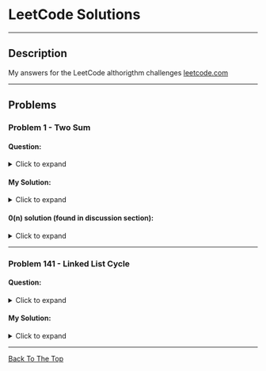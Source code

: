 # LeetCode Solutions

---

## Description

My answers for the LeetCode althorigthm challenges [leetcode.com](https://leetcode.com/)

---

## Problems

### Problem 1 - Two Sum

#### Question: </br>

<details>
  <summary>Click to expand</summary>
<br/>

> Given an array of integers nums and an integer target, return indices of the two numbers such that they add up to target.</br></br>You may assume that each input would have exactly one solution, and you may not use the same element twice.</br></br>You can return the answer in any order.

</details>

#### My Solution: </br>

<details>
  <summary>Click to expand</summary>
  
```javascript
const twoSum = (nums, target) => {
  for (let i = 0; i < nums.length; i++) {
      for (let j = i + 1; j < nums.length; j++) {
        if (nums[i] + nums[j] === target) {
          return [i, j];
        }
      }
   }
};

````
</details>

#### 0(n) solution (found in discussion section): </br>

<details>
  <summary>Click to expand</summary>

```javascript
const twoSum = (nums, target) => {
  let map = {};

  for (let i = 0; i < nums.length; ++i) {
    const num = nums[i];
    const diff = target - num;

    if (diff in map) {
      return [map[diff], i];
    } else {
      map[nums[i]] = i;
    }
  }
};

twoSum([9, 2, 11, 5, 8], 7);

````

</details>

---

### Problem 141 - Linked List Cycle

#### Question: </br>

<details>
  <summary>Click to expand</summary>
<br/>

> Given head, the head of a linked list, determine if the linked list has a cycle in it.</br></br>There is a cycle in a linked list if there is some node in the list that can be reached again by continuously following the next pointer. Internally, pos is used to denote the index of the node that tail's next pointer is connected to. Note that pos is not passed as a parameter.</br></br>Return true if there is a cycle in the linked list. Otherwise, return false.

</details>

#### My Solution: </br>

<details>
  <summary>Click to expand</summary>
  
```javascript
var hasCycle = function(head) {
    if (!head) {
        return false;
    }
    
    var slow = head;
    var fast = head.next;
    
    while (fast !== null) {
        if (fast.next !== null) {
            fast = fast.next;    
        } else {
            return false;
        }
        
        if (fast === slow) {
            return true;
        }
        slow = slow.next;
        fast = fast.next;
    }
    
    return false;
};

```

</details>

---

[Back To The Top](#leetcode-solutions)
```
